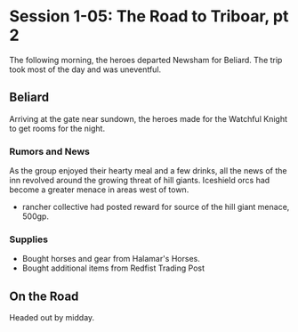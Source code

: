 # Session 1-05: The Road to Triboar, pt 2

The following morning, the heroes departed Newsham for Beliard. The trip took most of the day and was uneventful.

## Beliard

Arriving at the gate near sundown, the heroes made for the Watchful Knight to get rooms for the night.

### Rumors and News

As the group enjoyed their hearty meal and a few drinks, all the news of the inn revolved around the growing threat of hill giants. Iceshield orcs had become a greater menace in areas west of town.

- rancher collective had posted reward for source of the hill giant menace, 500gp. 

### Supplies

- Bought horses and gear from Halamar's Horses.
- Bought additional items from Redfist Trading Post

## On the Road
Headed out by midday.

